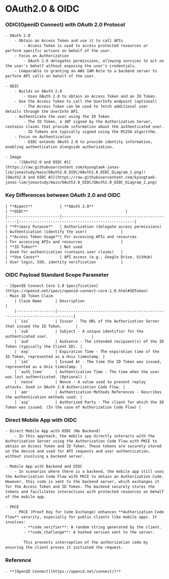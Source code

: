 # OAuth2.0 & OIDC

### ODIC(OpenID Connect) with OAuth 2.0 Protocol
	- OAuth 2.0
		- Obtain an Access Token and use it to call APIs
			- Access Token is used to access protected resources or perform specific actions on behalf of the user.
		- Focus on Authorization
			- OAuth 2.0 delegates permissions, allowing services to act on the user's behalf without exposing the user's credentials.
		- Comparable to granting an AWS IAM Role to a backend server to perform API calls on behalf of the user.
		
	- ODIC
		- Builds on OAuth 2.0
			- Uses OAuth 2.0 to obtain an Access Token and an ID Token.
		- Use the Access Token to call the UserInfo endpoint (optional)
			- The Access Token can be used to fetch additional user details through the UserInfo API.
		- Authenticate the user using the ID Token
			- The ID Token, a JWT signed by the Authorization Server, contains claims that provide information about the authenticated user.
			- ID Tokens are typically signed using the RS256 algorithm.
		- Focus on Authentication
			- OIDC extends OAuth 2.0 to provide identity information, enabling authentication alongside authorization.

	- Image
		- ![OAuth2.0 and OIDC #1](https://raw.githubusercontent.com/kyungtaek-jonas-lim/jonastudy/main/OAuth2.0_OIDC/OAuth2.0_OIDC_Diagram_1.png)![OAuth2.0 and OIDC #2](https://raw.githubusercontent.com/kyungtaek-jonas-lim/jonastudy/main/OAuth2.0_OIDC/OAuth2.0_OIDC_Diagram_2.png)



### Key Differences between OAuth 2.0 and OIDC
	| **Aspect**            | **OAuth 2.0**                                    | **OIDC**                                           |
	|-----------------------|--------------------------------------------------|---------------------------------------------------|
	| **Primary Purpose**   | Authorization (delegate access permissions)      | Authentication (identify the user)               |
	| **Access Token Usage**| For accessing APIs and resources                 | For accessing APIs and resources                 |
	| **ID Token**          | Not used                                         | Used for authentication (contains user claims)   |
	| **Use Cases**         | API access (e.g., Google Drive, GitHub)          | User login, SSO, identity verification           |



### OIDC Payload Standard Scope Parameter
	- [OpenID Connect Core 1.0 Specification](https://openid.net/specs/openid-connect-core-1_0.html#IDToken)
	- Main ID Token Claim
		| Claim Name      | Description                                                                 |
		|-----------------|-----------------------------------------------------------------------------|
		| `iss`           | Issuer - The URL of the Authorization Server that issued the ID Token.      |
		| `sub`           | Subject - A unique identifier for the authenticated user.                   |
		| `aud`           | Audience - The intended recipient(s) of the ID Token (typically the Client ID). |
		| `exp`           | Expiration Time - The expiration time of the ID Token, represented as a Unix timestamp. |
		| `iat`           | Issued At - The time the ID Token was issued, represented as a Unix timestamp. |
		| `auth_time`     | Authentication Time - The time when the user was last authenticated. (Optional) |
		| `nonce`         | Nonce - A value used to prevent replay attacks. Used in OAuth 2.0 Authorization Code Flow. |
		| `amr`           | Authentication Methods References - Describes the authentication methods used. |
		| `azp`           | Authorized Party - The client for which the ID Token was issued. (In the case of Authorization Code Flow) |



### Direct Mobile App with OIDC
	- Direct Mobile App with OIDC (No Backend)
		- In this approach, the mobile app directly interacts with the Authorization Server using the Authorization Code Flow with PKCE to obtain an Access Token and ID Token. These tokens are securely stored on the device and used for API requests and user authentication, without involving a backend server.
	
	- Mobile App with Backend and OIDC
		- In scenarios where there is a backend, the mobile app still uses the Authorization Code Flow with PKCE to obtain an Authorization Code. However, this code is sent to the backend server, which exchanges it for the Access Token and ID Token. The backend securely stores the tokens and facilitates interactions with protected resources on behalf of the mobile app.
		
	- PKCE
		- PKCE (Proof Key for Code Exchange) enhances **Authorization Code Flow** security, especially for public clients like mobile apps. It involves:
			- **code_verifier**: A random string generated by the client.
			- **code_challenge**: A hashed version sent to the server.

			This prevents interception of the authorization code by ensuring the client proves it initiated the request.



### Reference
	- **[OpenID Connect](https://openid.net/connect/)**